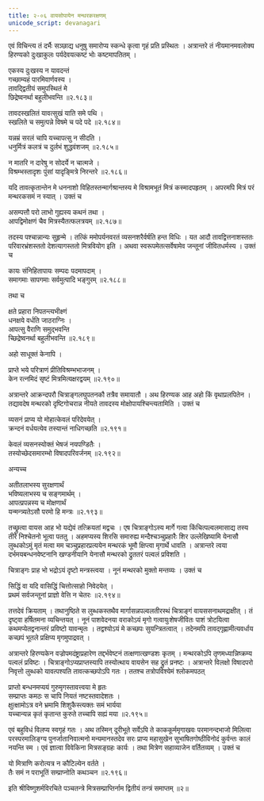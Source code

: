 ```yaml
---
title: २-०६ वायसोपायेन मन्थरकरक्षणम्
unicode_script: devanagari
---
```


एवं विचिन्त्य तं दर्भैः सञ्छाद्य धनुषु समारोप्य स्कन्धे कृत्वा गृहं प्रति प्रस्थितः । अत्रान्तरे तं नीयमानमवलोक्य हिरण्यको दुःखाकुलः पर्यदेवयत्कष्टं भोः कष्टमापतितम् ।  

एकस्य दुःखस्य न यावदन्तं  
गच्छाम्यहं पारमिवार्णवस्य ।  
तावद्द्वितीयं समुपस्थितं मे   
छिद्रेष्वनर्था बहुलीभवन्ति ॥२.१८३॥

तावदस्खलितं यावत्सुखं याति समे पथि ।  
स्खलिते च समुत्पन्ने विषमे च पदे पदे ॥२.१८४॥

यन्नम्रं सरलं चापि यच्चापत्सु न सीदति ।  
धनुर्मित्रं कलत्रं च दुर्लभं शुद्धवंशजम् ॥२.१८५॥

न मातरि न दारेषु न सोदर्ये न चात्मजे ।  
विश्रम्भस्तादृशः पुंसां यादृङ्मित्रे निरन्तरे ॥२.१८६॥

यदि तावत्कृतान्तेन मे धननाशो विहितस्तन्मार्गश्रान्तस्य मे विश्रामभूतं मित्रं कस्मादपहृतम् ।  अपरमपि मित्रं परं मन्थरकसमं न स्यात् । उक्तं च

असम्पत्तौ परो लाभो गुह्यस्य कथनं तथा ।  
आपद्विमोक्षणं चैव मित्रस्यैतत्फलत्रयम् ॥२.१८७॥

तदस्य पश्चान्नान्यः सुहृन्मे । तत्किं ममोपर्यनवरतं व्यसनशरैर्वर्षति हन्त विधिः । यत आदौ तावद्वित्तनाशस्ततः परिवारभ्रंशस्ततो देशत्यागस्ततो मित्रवियोग इति । अथवा स्वरूपमेतत्सर्वेषामेव जन्तूनां जीवितधर्मस्य । उक्तं च

कायः संनिहितापायः सम्पदः पदमापदाम् ।  
समागमाः सापगमाः सर्वमुत्पादि भङ्गुरम् ॥२.१८८॥

तथा च

क्षते प्रहारा निपतन्त्यभीक्ष्णं  
धनक्षये वर्धति जाठराग्निः ।  
आपत्सु वैराणि समुद्भवन्ति  
च्छिद्रेष्वनर्था बहुलीभवन्ति ॥२.१८९॥

अहो साधूक्तं केनापि ।  

प्राप्ते भये परित्राणं प्रीतिविश्रम्भभाजनम् ।  
केन रत्नमिदं सृष्टं मित्रमित्यक्षरद्वयम् ॥२.१९०॥

अत्रान्तरे आक्रन्दपरौ चित्राङ्गलघुपतनकौ तत्रैव समायातौ । अथ हिरण्यक आह अहो किं वृथाप्रलपितेन । तद्यावदेष मन्थरको दृष्टिगोचरान्न नीयते तावदस्य मोक्षोपायश्चिन्त्यतामिति । उक्तं च

व्यसनं प्राप्य यो मोहात्केवलं परिदेवयेत् ।  
क्रन्दनं वर्धयत्येव तस्यान्तं नाधिगच्छति ॥२.१९१॥

केवलं व्यसनस्योक्तं भेषजं नयपण्डितैः ।  
तस्योच्छेदसमारम्भो विषादपरिवर्जनम् ॥२.१९२॥

अन्यच्च

अतीतलाभस्य सुरक्षणार्थं  
भविष्यलाभस्य च सङ्गमार्थम् ।  
आपत्प्रपन्नस्य च मोक्षणार्थं  
यन्मन्त्र्यतेऽसौ परमो हि मन्त्रः ॥२.१९३॥

तच्छ्रुत्वा वायस आह भो यद्येवं तत्क्रियतां मद्वचः । एष चित्राङ्गोऽस्य मार्गे गत्वा किंचित्पल्वलमासाद्य तस्य तीरे निश्चेतनो भूत्वा पततु । अहमप्यस्य शिरसि समारुह्य मन्दैश्चञ्चुप्रहारैः शिर उल्लेखिष्यामि येनासौ लुब्धकोऽमुं मृतं मत्वा मम चञ्चुप्रहारप्रत्ययेन मन्थरकं भूमौ क्षिप्त्वा मृगार्थे धावति । अत्रान्तरे त्वया दर्भमयबन्धनवेष्टनानि खण्डनीयानि येनासौ मन्थरको द्रुततरं पल्वलं प्रविशति ।  

चित्राङ्गः प्राह भो भद्रोऽयं दृष्टो मन्त्रस्त्वया । नूनं मन्थरको मुक्तो मन्तव्यः । उक्तं च

सिद्धिं वा यदि वासिद्धिं चित्तोत्साहो निवेदयेत् ।  
प्रथमं सर्वजन्तूनां प्राज्ञो वेत्ति न चेतरः ॥२.१९४॥

तत्तदेवं क्रियताम् । तथानुष्ठिते स लुब्धकस्तथैव मार्गासन्नपल्वलतीरस्थं चित्राङ्गं वायससनाथमद्राक्षीत् । तं दृष्ट्वा हर्षितमना व्यचिन्तयत् । नूनं पाशवेदनया वराकोऽयं मृगो गत्वायुःशेषजीवितः पाशं त्रोटयित्वा कथमप्येतद्वनान्तरं प्रविष्टो यावन्मृतः । तद्वश्योऽयं मे कच्छपः सुयन्त्रितत्वात् । तदेनमपि तावद्गृह्णामीत्यवर्धाय कच्छपं भूतले प्रक्षिप्य मृगमुपाद्रवत् ।  

अत्रान्तरे हिरण्यकेन वज्रोपमदंष्ट्राप्रहारेण तद्दर्भवेष्टनं तत्क्षणात्खण्डशः कृतम् । मन्थरकोऽपि तृणमध्यान्निष्क्रम्य पल्वलं प्रविष्टः । चित्राङ्गोऽप्यप्राप्तस्यापि तस्योत्थाय वायसेन सह द्रुतं प्रनष्टः । अत्रान्तरे विलक्षो विषादपरो निवृत्तो लुब्धको यावत्पश्यति तावत्कच्छपोऽपि गतः । ततश्च तत्रोपविश्येमं श्लोकमपठत्

प्राप्तो बन्धनमप्ययं गुरुमृगस्तावत्त्वया मे हृतः  
सम्प्राप्तः कमठः स चापि नियतं नष्टस्तवादेशतः ।  
क्षुत्क्षामोऽत्र वने भ्रमामि शिशुकैस्त्यक्तः समं भार्यया  
यच्चान्यन्न कृतं कृतान्त कुरुते तच्चापि सह्यं मया ॥२.१९५॥

एवं बहुविधं विलप्य स्वगृहं गतः । अथ तस्मिन् दूरीभूते सर्वेऽपि ते काककूर्ममृगाखवः परमानन्दभाजो मिलित्वा परस्परमालिङ्ग्य पुनर्जातानिवात्मनो मन्यमानस्तदेव सरः प्राप्य महासुखेन सुभाषितगोष्ठीविनोदं कुर्वन्तः कालं नयन्ति स्म । एवं ज्ञात्वा विवेकिना मित्रसङ्ग्रहः कार्यः । तथा मित्रेण सहाव्याजेन वर्तितव्यम् । उक्तं च

यो मित्राणि करोत्यत्र न कौटिल्येन वर्तते ।  
तैः समं न पराभूतिं सम्प्राप्नोति कथञ्चन ॥२.१९६॥

इति श्रीविष्णुशर्मविरचिते पञ्चतन्त्रे मित्रसम्प्राप्तिर्नाम
द्वितीयं तन्त्रं समाप्तम्
॥२॥

